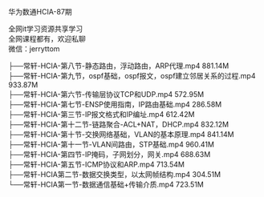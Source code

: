 华为数通HCIA-87期

全网it学习资源共享学习<br>全网课程都有，欢迎私聊<br>微信：jerryttom<br>

├──常轩-HCIA-第八节-静态路由，浮动路由，ARP代理.mp4 881.14M<br> ├──常轩-HCIA-第九节，ospf基础，ospf报文，ospf建立邻居关系的过程.mp4 933.87M<br> ├──常轩-HCIA-第六节-传输层协议TCP和UDP.mp4 572.95M<br> ├──常轩-HCIA-第七节-ENSP使用指南，IP路由基础.mp4 286.58M<br> ├──常轩-HCIA-第三节-IP报文格式和IP编址.mp4 612.42M<br> ├──常轩-HCIA-第十二节-链路聚合-ACL+NAT，DHCP.mp4 832.12M<br> ├──常轩-HCIA-第十节-交换网络基础，VLAN的基本原理.mp4 841.14M<br> ├──常轩-HCIA-第十一节-VLAN间路由，STP基础.mp4 960.41M<br> ├──常轩-HCIA-第四节-IP掩码，子网划分，网关.mp4 688.63M<br> ├──常轩-HCIA-第五节-ICMP协议和ARP.mp4 713.54M<br> ├──常轩-HCIA第二节-数据交换类型，以太网帧结构.mp4 304.51M<br> └──常轩-HCIA第一节-数据通信基础+传输介质.mp4 723.51M
